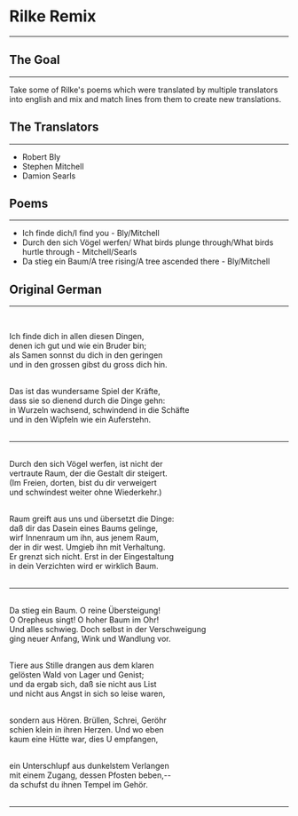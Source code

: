 # Rilke Remix
--------------
## The Goal
-------
Take some of Rilke's poems which were translated by multiple translators into english and mix and match lines from them to create new translations.

## The Translators
-------
- Robert Bly
- Stephen Mitchell
- Damion Searls

## Poems
-------
- Ich finde dich/I find you - Bly/Mitchell
- Durch den sich Vögel werfen/ What birds plunge through/What birds hurtle through - Mitchell/Searls
- Da stieg ein Baum/A tree rising/A tree ascended there - Bly/Mitchell

## Original German
-------
<br>

Ich finde dich in allen diesen Dingen,<br>
denen ich gut und wie ein Bruder bin;<br>
als Samen sonnst du dich in den geringen<br>
und in den grossen gibst du gross dich hin.<br><br>

Das ist das wundersame Spiel der Kräfte,<br>
dass sie so dienend durch die Dinge gehn:<br>
in Wurzeln wachsend, schwindend in die Schäfte<br>
und in den Wipfeln wie ein Auferstehn.<br><br>


-------
<br>
Durch den sich Vögel werfen, ist nicht der<br>
vertraute Raum, der die Gestalt dir steigert.<br>
(Im Freien, dorten, bist du dir verweigert<br>
und schwindest weiter ohne Wiederkehr.)<br><br>

Raum greift aus uns und übersetzt die Dinge:<br>
daß dir das Dasein eines Baums gelinge,<br>
wirf Innenraum um ihn, aus jenem Raum,<br>
der in dir west. Umgieb ihn mit Verhaltung.<br>
Er grenzt sich nicht. Erst in der Eingestaltung<br>
in dein Verzichten wird er wirklich Baum.<br><br>

-------
<br>
Da stieg ein Baum. O reine Übersteigung!<br>
O Orepheus singt! O hoher Baum im Ohr!<br>
Und alles schwieg. Doch selbst in der Verschweigung<br>
ging neuer Anfang, Wink und Wandlung vor.<br><br>

Tiere aus Stille drangen aus dem klaren<br>
gelösten Wald von Lager und Genist;<br>
und da ergab sich, daß sie nicht aus List<br>
und nicht aus Angst in sich so leise waren,<br><br>

sondern aus Hören. Brüllen, Schrei, Geröhr<br>
schien klein in ihren Herzen. Und wo eben<br>
kaum eine Hütte war, dies U empfangen,<br><br>

ein Unterschlupf aus dunkelstem Verlangen<br>
mit einem Zugang, dessen Pfosten beben,--<br>
da schufst du ihnen Tempel im Gehör.<br><br>

-------
